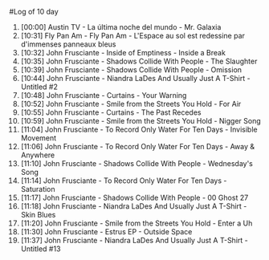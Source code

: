 #Log of 10 day

1. [00:00] Austin TV - La última noche del mundo - Mr. Galaxia
1. [10:31] Fly Pan Am - Fly Pan Am - L'Espace au sol est redessine par d'immenses panneaux bleus
1. [10:32] John Frusciante - Inside of Emptiness - Inside a Break
1. [10:35] John Frusciante - Shadows Collide With People - The Slaughter
1. [10:39] John Frusciante - Shadows Collide With People - Omission
1. [10:44] John Frusciante - Niandra LaDes And Usually Just A T-Shirt - Untitled #2
1. [10:48] John Frusciante - Curtains - Your Warning
1. [10:52] John Frusciante - Smile from the Streets You Hold - For Air
1. [10:55] John Frusciante - Curtains - The Past Recedes
1. [10:59] John Frusciante - Smile from the Streets You Hold - Nigger Song
1. [11:04] John Frusciante - To Record Only Water For Ten Days - Invisible Movement
1. [11:06] John Frusciante - To Record Only Water For Ten Days - Away & Anywhere
1. [11:10] John Frusciante - Shadows Collide With People - Wednesday's Song
1. [11:14] John Frusciante - To Record Only Water For Ten Days - Saturation
1. [11:17] John Frusciante - Shadows Collide With People - 00 Ghost 27
1. [11:18] John Frusciante - Niandra LaDes And Usually Just A T-Shirt - Skin Blues
1. [11:20] John Frusciante - Smile from the Streets You Hold - Enter a Uh
1. [11:30] John Frusciante - Estrus EP - Outside Space
1. [11:37] John Frusciante - Niandra LaDes And Usually Just A T-Shirt - Untitled #13
